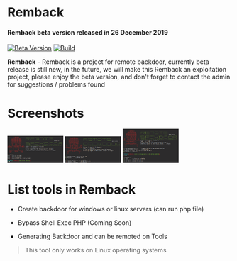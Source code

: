 
# Remback
#### Remback beta version released in 26 December 2019

[![Beta Version](https://img.shields.io/badge/Version-0.1-brightgreen.svg?maxAge=259200)]()
[![Build](https://img.shields.io/badge/Supported_OS-Linux-red.svg)]()

**Remback** - Remback is a project for remote backdoor, currently beta release is still new, in the future, we will make this Remback an exploitation project, please enjoy the beta version, and don't forget to contact the admin for suggestions / problems found

# Screenshots
<img src="https://raw.githubusercontent.com/Rizsyad/Remback/master/screenshots/1.png?token=AKA65UQZ44FRQ63FKZPRVYS6ATUS4" width="25%"></img> <img src="https://raw.githubusercontent.com/Rizsyad/Remback/master/screenshots/2.png?token=AKA65UQZ44FRQ63FKZPRVYS6ATUS4" width="25%"></img> <img src="https://raw.githubusercontent.com/Rizsyad/Remback/master/screenshots/3.png?token=AKA65UQZ44FRQ63FKZPRVYS6ATUS4" width="25%"></img> 

# List tools in Remback

- Create backdoor for windows or linux servers (can run php file)

- Bypass Shell Exec PHP (Coming Soon)

- Generating Backdoor and can be remoted on Tools


> This tool only works on Linux operating systems
